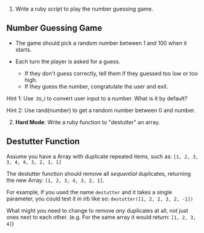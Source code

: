 1. Write a ruby script to play the number guessing game.

  ## Number Guessing Game

  * The game should pick a random number between 1 and 100 when it starts.

  * Each turn the player is asked for a guess.
    * If they don't guess correctly, tell them if they guessed too low or too high.
    * If they guess the number, congratulate the user and exit.

  Hint 1: Use .to_i to convert user input to a number. What is it by default?

  Hint 2: Use rand(number) to get a random number between 0 and number.

2. **Hard Mode**: Write a ruby function to "destutter" an array.

  ## Destutter Function

  Assume you have a Array with duplicate repeated items, such as:
  `[1, 2, 3, 3, 4, 4, 3, 2, 1, 1]`

  The destutter function should remove all *sequential* duplicates,
  returning the new Array: `[1, 2, 3, 4, 3, 2, 1]`.

  For example, if you used the name `destutter` and it takes a single parameter,
  you could test it in irb like so: `destutter([1, 2, 2, 3, 2, -1])`

  What might you need to change to remove *any* duplicates at all,
  not just ones next to each other.
  (e.g. For the same array it would return: `[1, 2, 3, 4]`)
